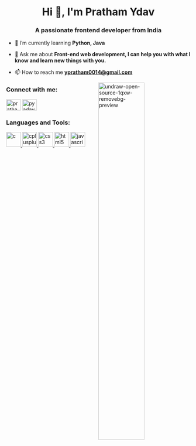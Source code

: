 <h1 align="center">Hi 👋, I'm Pratham Ydav</h1>
<h3 align="center">A passionate frontend developer from India</h3>

- 🌱 I’m currently learning **Python, Java**

- 💬 Ask me about **Front-end web development, I can help you with what I know and learn new things with you.**

- 📫 How to reach me **ypratham0014@gmail.com**

<img align="right" width="50%" src="https://i.ibb.co/n805xZB/undraw-open-source-1qxw-removebg-preview.png" alt="undraw-open-source-1qxw-removebg-preview" border="0">

<h3 align="left">Connect with me:</h3>
<p align="left">
<a href="https://instagram.com/pratham_0014" target="blank"><img align="center" src="https://cdn.jsdelivr.net/npm/simple-icons@3.0.1/icons/instagram.svg" alt="pratham_0014" height="30" width="40" /></a>
<a href="https://www.hackerrank.com/pyadav5000" target="blank"><img align="center" src="https://cdn.jsdelivr.net/npm/simple-icons@3.0.1/icons/hackerrank.svg" alt="pyadav5000" height="30" width="40" /></a>
</p>
<h3 align="left">Languages and Tools:</h3>
<p align="left"> <a href="https://www.cprogramming.com/" target="_blank"> <img src="https://devicons.github.io/devicon/devicon.git/icons/c/c-original.svg" alt="c" width="40" height="40"/> </a> <a href="https://www.w3schools.com/cpp/" target="_blank"> <img src="https://devicons.github.io/devicon/devicon.git/icons/cplusplus/cplusplus-original.svg" alt="cplusplus" width="40" height="40"/> </a> <a href="https://www.w3schools.com/css/" target="_blank"> <img src="https://devicons.github.io/devicon/devicon.git/icons/css3/css3-original-wordmark.svg" alt="css3" width="40" height="40"/> </a> <a href="https://www.w3.org/html/" target="_blank"> <img src="https://devicons.github.io/devicon/devicon.git/icons/html5/html5-original-wordmark.svg" alt="html5" width="40" height="40"/> </a> <a href="https://developer.mozilla.org/en-US/docs/Web/JavaScript" target="_blank"> <img src="https://devicons.github.io/devicon/devicon.git/icons/javascript/javascript-original.svg" alt="javascript" width="40" height="40"/> </a> </p>

